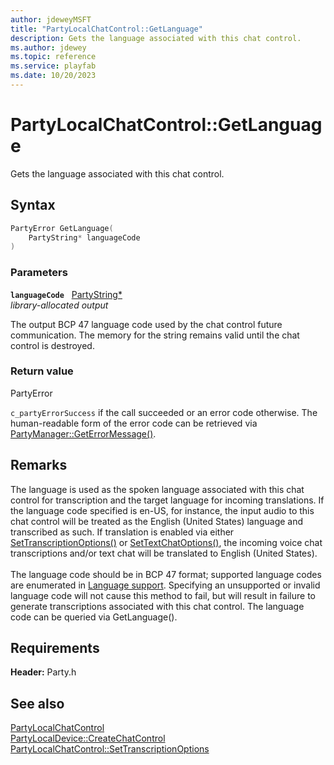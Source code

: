 ```yaml
---
author: jdeweyMSFT
title: "PartyLocalChatControl::GetLanguage"
description: Gets the language associated with this chat control.
ms.author: jdewey
ms.topic: reference
ms.service: playfab
ms.date: 10/20/2023
---
```


# PartyLocalChatControl::GetLanguage  

Gets the language associated with this chat control.  

## Syntax  
  
```cpp
PartyError GetLanguage(  
    PartyString* languageCode  
)  
```  
  
### Parameters  
  
**`languageCode`** &nbsp; [PartyString*](../../../typedefs.md)  
*library-allocated output*  
  
The output BCP 47 language code used by the chat control future communication. The memory for the string remains valid until the chat control is destroyed.  
  
  
### Return value  
PartyError
  
```c_partyErrorSuccess``` if the call succeeded or an error code otherwise. The human-readable form of the error code can be retrieved via [PartyManager::GetErrorMessage()](../../PartyManager/methods/partymanager_geterrormessage.md).
  
## Remarks  
  
The language is used as the spoken language associated with this chat control for transcription and the target language for incoming translations. If the language code specified is en-US, for instance, the input audio to this chat control will be treated as the English (United States) language and transcribed as such. If translation is enabled via either [SetTranscriptionOptions()](partylocalchatcontrol_settranscriptionoptions.md) or [SetTextChatOptions()](partylocalchatcontrol_settextchatoptions.md), the incoming voice chat transcriptions and/or text chat will be translated to English (United States). <br /><br /> The language code should be in BCP 47 format; supported language codes are enumerated in [Language support](/azure/cognitive-services/speech-service/language-support). Specifying an unsupported or invalid language code will not cause this method to fail, but will result in failure to generate transcriptions associated with this chat control. The language code can be queried via GetLanguage().
  
## Requirements  
  
**Header:** Party.h
  
## See also  
[PartyLocalChatControl](../partylocalchatcontrol.md)  
[PartyLocalDevice::CreateChatControl](../../PartyLocalDevice/methods/partylocaldevice_createchatcontrol.md)  
[PartyLocalChatControl::SetTranscriptionOptions](partylocalchatcontrol_settranscriptionoptions.md)
  
  
